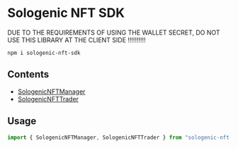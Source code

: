 # Sologenic NFT SDK

DUE TO THE REQUIREMENTS OF USING THE WALLET SECRET, DO NOT USE THIS LIBRARY AT THE CLIENT SIDE !!!!!!!!!!

```
npm i sologenic-nft-sdk
```

## Contents

- [SologenicNFTManager](./docs/MANAGER.md)
- [SologenicNFTTrader](./docs/TRADER.md)

## Usage

```js
import { SologenicNFTManager, SologenicNFTTrader } from "sologenic-nft-sdk";
```
